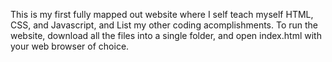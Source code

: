 This is my first fully mapped out website where I self teach myself HTML, CSS, and Javascript, and List my other coding acomplishments.
To run the website, download all the files into a single folder, and open index.html with your web browser of choice.
